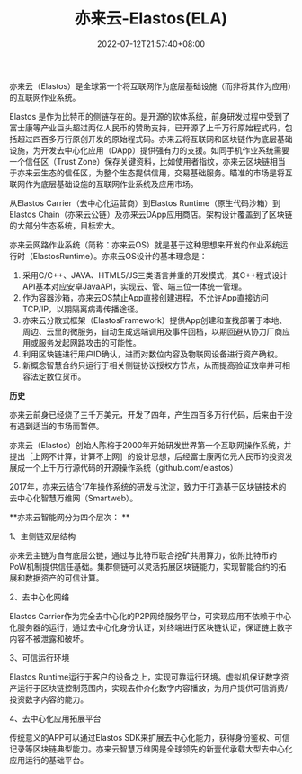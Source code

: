 ﻿---
weight: 
title: "亦来云-Elastos(ELA)"
description: "亦来云（Elastos）是全球第一个将互联网作为底层基础设施（而非将其作为应用）的互联网作业系统。"
date: 2022-07-12T21:57:40+08:00
lastmod: 2022-07-12T16:45:40+08:00
draft: false
authors: ["yangsi"]
featuredImage: "yilaiyun-elastosela.webp"
link: "https://www.elastos.org/    https://www.wwsww.cn/jzb/2572.html"
tags: ["数字代币","亦来云-Elastos(ELA)"]
categories: ["navigation"]
navigation: ["数字代币"]
lightgallery: true
toc: true
pinned: false
recommend: false
recommend1: false
---
亦来云（Elastos）是全球第一个将互联网作为底层基础设施（而非将其作为应用）的互联网作业系统。

Elastos 是作为比特币的侧链存在的。是开源的软体系统，前身研发过程中受到了富士康等产业巨头超过两亿人民币的赞助支持，已开源了上千万行原始程式码，包括超过四百多万行原创开发的原始程式码。亦来云将互联网和区块链作为底层基础设施，为开发去中心化应用（DApp）提供强有力的支援。如同手机作业系统需要一个信任区（Trust Zone）保存关键资料，比如使用者指纹，亦来云区块链相当于亦来云生态的信任区，为整个生态提供信用，交易基础服务。瞄准的市场是将互联网作为底层基础设施的互联网作业系统及应用市场。

从Elastos Carrier（去中心化运营商）到Elastos Runtime（原生代码沙箱）到Elastos Chain（亦来云公链）及亦来云DApp应用商店。架构设计覆盖到了区块链的大部分生态系统，目标宏大。

亦来云网路作业系统（简称：亦来云OS）就是基于这种思想来开发的作业系统运行时（ElastosRuntime）。亦来云OS设计的基本理念是：

1. 采用C/C++、JAVA、HTML5/JS三类语言并重的开发模式，其C++程式设计API基本对应安卓JavaAPI，实现云、管、端三位一体统一管理。
2. 作为容器沙箱，亦来云OS禁止App直接创建进程，不允许App直接访问TCP/IP，以期隔离病毒传播途径。
3. 亦来云分散式框架（ElastosFramework）提供App创建和查找部署于本地、周边、云里的微服务，自动生成远端调用及事件回档，以期回避从协力厂商应用或服务发起网路攻击的可能性。
4. 利用区块链进行用户ID确认，进而对数位内容及物联网设备进行资产确权。
5. 新概念智慧合约只运行于相关侧链协议授权方节点，从而提高验证效率并可相容法定数位货币。

**历史**

亦来云前身已经烧了三千万美元，开发了四年，产生四百多万行代码，后来由于没有遇到适当的市场而暂停。

亦来云（Elastos）创始人陈榕于2000年开始研发世界第一个互联网操作系统，并提出［上网不计算，计算不上网］的设计思想，后经富士康两亿元人民币的投资发展成一个上千万行源代码的开源操作系统（github.com/elastos）

2017年，亦来云结合17年操作系统的研发与沈淀，致力于打造基于区块链技术的去中心化智慧万维网（Smartweb）。 

**亦来云智能网分为四个层次： **

1、主侧链双层结构

亦来云主链为自有底层公链，通过与比特币联合挖矿共用算力，依附比特币的PoW机制提供信任基础。集群侧链可以灵活拓展区块链能力，实现智能合约的拓展和数据资产的可信计算。 

2、去中心化网络

Elastos Carrier作为完全去中心化的P2P网络服务平台，可实现应用不依赖于中心化服务器的运行，通过去中心化身份认证，对终端进行区块链认证，保证链上数字内容不被泄露和破坏。 

3、可信运行环境

Elastos Runtime运行于客户的设备之上，实现可靠运行环境。虚拟机保证数字资产运行于区块链控制范围内，实现去仲介化数字内容播放，为用户提供可信消费/投资数字内容的能力。 

4、去中心化应用拓展平台

传统意义的APP可以通过Elastos SDK来扩展去中心化能力，获得身份鉴权、可信记录等区块链典型能力。亦来云智慧万维网是全球领先的新壹代承载大型去中心化应用运行的基础平台。 



